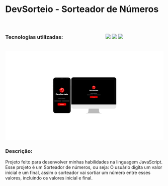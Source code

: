 <h1>
  DevSorteio - Sorteador de Números</h1>
<br>
   <h3>Tecnologias utilizadas:ㅤㅤㅤㅤㅤㅤㅤㅤㅤ<img src="https://img.shields.io/badge/HTML5-E34F26?style=for-the-badge&logo=html5&logoColor=white" /> 
<img src="https://img.shields.io/badge/CSS-239120?&style=for-the-badge&logo=css3&logoColor=white" /> <img src= "https://img.shields.io/badge/JavaScript-F7DF1E?style=for-the-badge&logo=javascript&logoColor=black" />
   </h3>

  <br>
  
<img src="https://github.com/maycon-silver/DevSorteio/blob/master/assest/visualiza%C3%A7%C3%A3o%20reponsividade.png?raw=true"/>
  <h3>Descrição:</h3>
  <p>Projeto feito para desenvolver minhas habilidades na linguagem JavaScript. Esse projeto é um Sorteador de números, ou seja: O usuário digíta um valor inicial e um final, assim o sorteador vai sortiar um número entre esses valores, incluindo os valores inicial e final. </p>
  <br>
  

